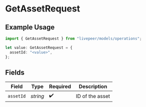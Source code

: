 # GetAssetRequest

## Example Usage

```typescript
import { GetAssetRequest } from "livepeer/models/operations";

let value: GetAssetRequest = {
  assetId: "<value>",
};
```

## Fields

| Field              | Type               | Required           | Description        |
| ------------------ | ------------------ | ------------------ | ------------------ |
| `assetId`          | *string*           | :heavy_check_mark: | ID of the asset    |
